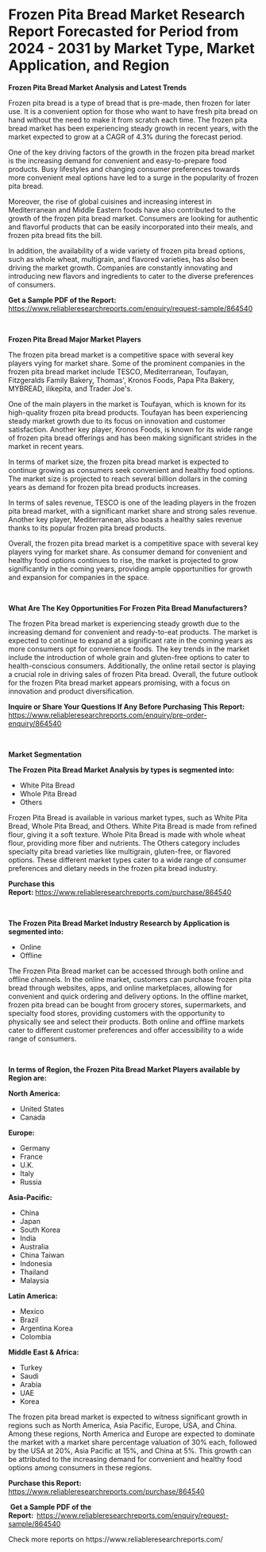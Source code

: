 <p><h1>Frozen Pita Bread Market Research Report Forecasted for Period from 2024 -  2031 by Market Type, Market Application, and Region</h1></p><p><strong>Frozen Pita Bread Market Analysis and Latest Trends</strong></p>
<p><p>Frozen pita bread is a type of bread that is pre-made, then frozen for later use. It is a convenient option for those who want to have fresh pita bread on hand without the need to make it from scratch each time. The frozen pita bread market has been experiencing steady growth in recent years, with the market expected to grow at a CAGR of 4.3% during the forecast period.</p><p>One of the key driving factors of the growth in the frozen pita bread market is the increasing demand for convenient and easy-to-prepare food products. Busy lifestyles and changing consumer preferences towards more convenient meal options have led to a surge in the popularity of frozen pita bread.</p><p>Moreover, the rise of global cuisines and increasing interest in Mediterranean and Middle Eastern foods have also contributed to the growth of the frozen pita bread market. Consumers are looking for authentic and flavorful products that can be easily incorporated into their meals, and frozen pita bread fits the bill.</p><p>In addition, the availability of a wide variety of frozen pita bread options, such as whole wheat, multigrain, and flavored varieties, has also been driving the market growth. Companies are constantly innovating and introducing new flavors and ingredients to cater to the diverse preferences of consumers.</p></p>
<p><strong>Get a Sample PDF of the Report:&nbsp;</strong> <a href="https://www.reliableresearchreports.com/enquiry/request-sample/864540">https://www.reliableresearchreports.com/enquiry/request-sample/864540</a></p>
<p>&nbsp;</p>
<p><strong>Frozen Pita Bread Major Market Players</strong></p>
<p><p>The frozen pita bread market is a competitive space with several key players vying for market share. Some of the prominent companies in the frozen pita bread market include TESCO, Mediterranean, Toufayan, Fitzgeralds Family Bakery, Thomas', Kronos Foods, Papa Pita Bakery, MYBREAD, ilikepita, and Trader Joe's.</p><p>One of the main players in the market is Toufayan, which is known for its high-quality frozen pita bread products. Toufayan has been experiencing steady market growth due to its focus on innovation and customer satisfaction. Another key player, Kronos Foods, is known for its wide range of frozen pita bread offerings and has been making significant strides in the market in recent years.</p><p>In terms of market size, the frozen pita bread market is expected to continue growing as consumers seek convenient and healthy food options. The market size is projected to reach several billion dollars in the coming years as demand for frozen pita bread products increases.</p><p>In terms of sales revenue, TESCO is one of the leading players in the frozen pita bread market, with a significant market share and strong sales revenue. Another key player, Mediterranean, also boasts a healthy sales revenue thanks to its popular frozen pita bread products.</p><p>Overall, the frozen pita bread market is a competitive space with several key players vying for market share. As consumer demand for convenient and healthy food options continues to rise, the market is projected to grow significantly in the coming years, providing ample opportunities for growth and expansion for companies in the space.</p></p>
<p>&nbsp;</p>
<p><strong>What Are The Key Opportunities For Frozen Pita Bread Manufacturers?</strong></p>
<p><p>The frozen Pita bread market is experiencing steady growth due to the increasing demand for convenient and ready-to-eat products. The market is expected to continue to expand at a significant rate in the coming years as more consumers opt for convenience foods. The key trends in the market include the introduction of whole grain and gluten-free options to cater to health-conscious consumers. Additionally, the online retail sector is playing a crucial role in driving sales of frozen Pita bread. Overall, the future outlook for the frozen Pita bread market appears promising, with a focus on innovation and product diversification.</p></p>
<p><strong>Inquire or Share Your Questions If Any Before Purchasing This Report:</strong> <a href="https://www.reliableresearchreports.com/enquiry/pre-order-enquiry/864540">https://www.reliableresearchreports.com/enquiry/pre-order-enquiry/864540</a></p>
<p>&nbsp;</p>
<p><strong>Market Segmentation</strong></p>
<p><strong>The Frozen Pita Bread Market Analysis by types is segmented into:</strong></p>
<p><ul><li>White Pita Bread</li><li>Whole Pita Bread</li><li>Others</li></ul></p>
<p><p>Frozen Pita Bread is available in various market types, such as White Pita Bread, Whole Pita Bread, and Others. White Pita Bread is made from refined flour, giving it a soft texture. Whole Pita Bread is made with whole wheat flour, providing more fiber and nutrients. The Others category includes specialty pita bread varieties like multigrain, gluten-free, or flavored options. These different market types cater to a wide range of consumer preferences and dietary needs in the frozen pita bread industry.</p></p>
<p><strong>Purchase this Report:&nbsp;</strong><a href="https://www.reliableresearchreports.com/purchase/864540">https://www.reliableresearchreports.com/purchase/864540</a></p>
<p>&nbsp;</p>
<p><strong>The Frozen Pita Bread Market Industry Research by Application is segmented into:</strong></p>
<p><ul><li>Online</li><li>Offline</li></ul></p>
<p><p>The Frozen Pita Bread market can be accessed through both online and offline channels. In the online market, customers can purchase frozen pita bread through websites, apps, and online marketplaces, allowing for convenient and quick ordering and delivery options. In the offline market, frozen pita bread can be bought from grocery stores, supermarkets, and specialty food stores, providing customers with the opportunity to physically see and select their products. Both online and offline markets cater to different customer preferences and offer accessibility to a wide range of consumers.</p></p>
<p>&nbsp;</p>
<p><strong>In terms of Region, the Frozen Pita Bread Market Players available by Region are:</strong></p>
<p>
    <p> <strong> North America: </strong>
        <ul>
            <li>United States</li>
            <li>Canada</li>
        </ul>
        </p> 
    <p> <strong> Europe: </strong>
        <ul>
            <li>Germany</li>
            <li>France</li>
            <li>U.K.</li>
            <li>Italy</li>
            <li>Russia</li>
        </ul>
        </p> 
    <p> <strong> Asia-Pacific: </strong>
        <ul>
            <li>China</li>
            <li>Japan</li>
            <li>South Korea</li>
            <li>India</li>
            <li>Australia</li>
            <li>China Taiwan</li>
            <li>Indonesia</li>
            <li>Thailand</li>
            <li>Malaysia</li>
        </ul>
        </p> 
    <p> <strong> Latin America: </strong>
        <ul>
            <li>Mexico</li>
            <li>Brazil</li>
            <li>Argentina Korea</li>
            <li>Colombia</li>
        </ul>
        </p> 
    <p> <strong> Middle East & Africa: </strong>
        <ul>
            <li>Turkey</li>
            <li>Saudi</li>
            <li>Arabia</li>
            <li>UAE</li>
            <li>Korea</li>
        </ul>
    </p>
    </p>
<p><p>The frozen pita bread market is expected to witness significant growth in regions such as North America, Asia Pacific, Europe, USA, and China. Among these regions, North America and Europe are expected to dominate the market with a market share percentage valuation of 30% each, followed by the USA at 20%, Asia Pacific at 15%, and China at 5%. This growth can be attributed to the increasing demand for convenient and healthy food options among consumers in these regions.</p></p>
<p><strong>Purchase this Report: </strong><a href="https://www.reliableresearchreports.com/purchase/864540">https://www.reliableresearchreports.com/purchase/864540</a></p>
<p>&nbsp;<strong>Get a Sample PDF of the Report:&nbsp;&nbsp;</strong><a href="https://www.reliableresearchreports.com/enquiry/request-sample/864540">https://www.reliableresearchreports.com/enquiry/request-sample/864540</a></p>
<p><strong></strong></p>
<p>Check more reports on https://www.reliableresearchreports.com/</p>